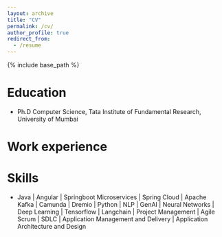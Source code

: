 ```yaml
---
layout: archive
title: "CV"
permalink: /cv/
author_profile: true
redirect_from:
  - /resume
---
```


{% include base_path %}

Education
======
* Ph.D Computer Science, Tata Institute of Fundamental Research, University of Mumbai

Work experience
======
<!-- * Spring 2024: Academic Pages Collaborator
  * GitHub University
  * Duties includes: Updates and improvements to template
  * Supervisor: The Users

* Fall 2015: Research Assistant
  * GitHub University
  * Duties included: Merging pull requests
  * Supervisor: Professor Hub

* Summer 2015: Research Assistant
  * GitHub University
  * Duties included: Tagging issues
  * Supervisor: Professor Git -->
  
Skills
======
* Java | Angular | Springboot Microservices | Spring Cloud | Apache Kafka | Camunda | Dremio | Python | NLP | GenAI | Neural Networks | Deep Learning | Tensorflow | Langchain | Project Management | Agile Scrum | SDLC | Application Management and Delivery | Application Architecture and Design

<!-- Publications
====== -->
  
<!-- Talks
======
  
Teaching
======
  
Service and leadership
====== -->

